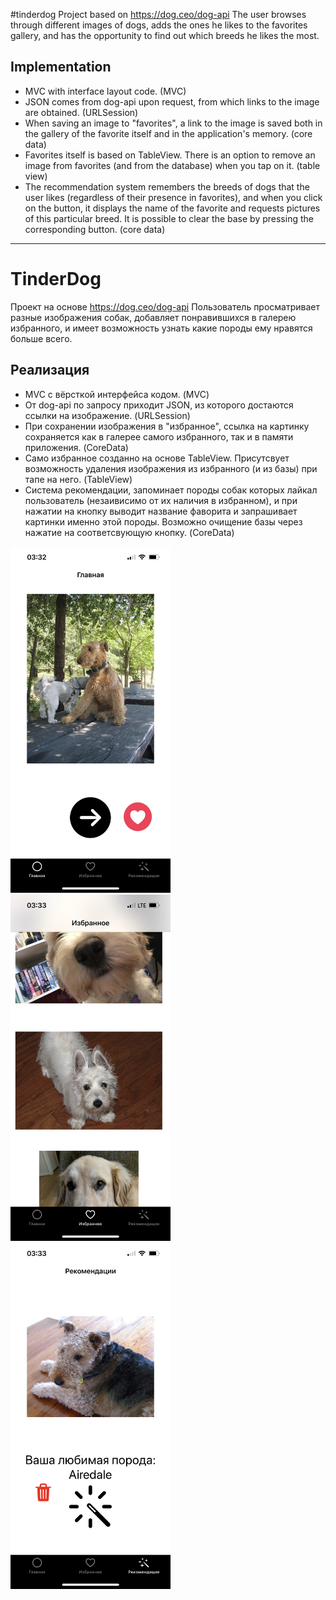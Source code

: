 #tinderdog
Project based on https://dog.ceo/dog-api
The user browses through different images of dogs, adds the ones he likes to the favorites gallery, and has the opportunity to find out which breeds he likes the most.

## Implementation
- MVC with interface layout code. (MVC)
- JSON comes from dog-api upon request, from which links to the image are obtained. (URLSession)
- When saving an image to "favorites", a link to the image is saved both in the gallery of the favorite itself and in the application's memory. (core data)
- Favorites itself is based on TableView. There is an option to remove an image from favorites (and from the database) when you tap on it. (table view)
- The recommendation system remembers the breeds of dogs that the user likes (regardless of their presence in favorites), and when you click on the button, it displays the name of the favorite and requests pictures of this particular breed. It is possible to clear the base by pressing the corresponding button. (core data)

------------------------------------

# TinderDog
Проект на основе https://dog.ceo/dog-api
Пользователь просматривает разные изображения собак, добавляет понравившихся в галерею избранного, и имеет возможность узнать какие породы ему нравятся больше всего. 

## Реализация 
- MVC с вёрсткой интерфейса кодом. (MVC)
- От dog-api по запросу приходит JSON, из которого достаются ссылки на изображение. (URLSession)
- При сохранении изображения в "избранное", ссылка на картинку сохраняется как в галерее самого избранного, так и в памяти приложения. (CoreData)
- Само избранное созданно на основе TableView. Присутсвует возможность удаления изображения из избранного (и из базы) при тапе на него. (TableView)
- Система рекомендации, запоминает породы собак которых лайкал пользователь (незаивисимо от их наличия в избранном), и при нажатии на кнопку выводит название фаворита и запрашивает картинки именно этой породы. Возможно очищение базы через нажатие на соответсвующую кнопку. (CoreData)


<img src="TinderDog/Application/Assets.xcassets/Screenshot1 1.imageset/Screenshot1.jpeg" width="256"/> <img src="TinderDog/Application/Assets.xcassets/Screenshot2 1.imageset/Screenshot2.jpeg" width="256"/> <img src="TinderDog/Application/Assets.xcassets/Screenshot3 1.imageset/Screenshot3.jpeg" width="256"/>
